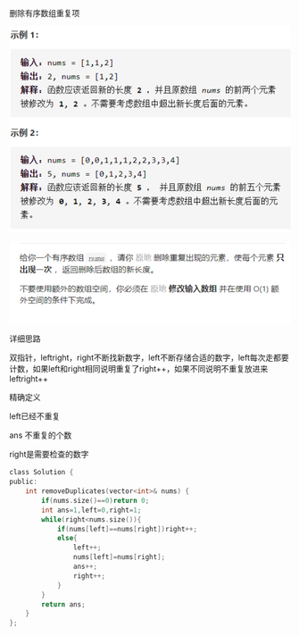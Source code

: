 删除有序数组重复项

![img](image/1627309862037.png)

![img](image/1627309853586.png)

详细思路

双指针，leftright，right不断找新数字，left不断存储合适的数字，left每次走都要计数，如果left和right相同说明重复了right++，如果不同说明不重复放进来leftright++

精确定义

left已经不重复

ans 不重复的个数

right是需要检查的数字

```c
class Solution {
public:
    int removeDuplicates(vector<int>& nums) {
        if(nums.size()==0)return 0;
        int ans=1,left=0,right=1;
        while(right<nums.size()){
            if(nums[left]==nums[right])right++;
            else{
                left++;
                nums[left]=nums[right];
                ans++;
                right++;
            }
        }
        return ans;
    }
};
```

